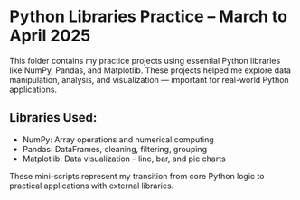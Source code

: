 # Python Libraries Practice – March to April 2025

This folder contains my practice projects using essential Python libraries like NumPy, Pandas, and Matplotlib. These projects helped me explore data manipulation, analysis, and visualization — important for real-world Python applications.

## Libraries Used:
- NumPy: Array operations and numerical computing
- Pandas: DataFrames, cleaning, filtering, grouping
- Matplotlib: Data visualization – line, bar, and pie charts

These mini-scripts represent my transition from core Python logic to practical applications with external libraries.
